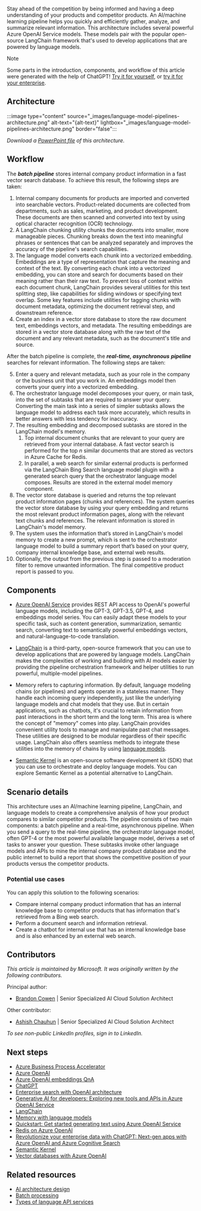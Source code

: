 Stay ahead of the competition by being informed and having a deep understanding of your products and competitor products. An AI/machine learning pipeline helps you quickly and efficiently gather, analyze, and summarize relevant information. This architecture includes several powerful Azure OpenAI Service models. These models pair with the popular open-source LangChain framework that's used to develop applications that are powered by language models.

> [!NOTE]
> Some parts in the introduction, components, and workflow of this article were generated with the help of ChatGPT! [Try it for yourself](https://chat.openai.com), or [try it for your enterprise](/azure/cognitive-services/openai/quickstart?pivots=programming-language-studio&tabs=command-line).

## Architecture

:::image type="content" source="_images/language-model-pipelines-architecture.png" alt-text="{alt-text}" lightbox="_images/language-model-pipelines-architecture.png" border="false":::

*Download a [PowerPoint file](https://arch-center.azureedge.net/language-model-pipelines-architecture.pptx) of this architecture.*

## Workflow

The ***batch pipeline*** stores internal company product information in a fast vector search database. To achieve this result, the following steps are taken:

1. Internal company documents for products are imported and converted into searchable vectors. Product-related documents are collected from departments, such as sales, marketing, and product development. These documents are then scanned and converted into text by using optical character recognition (OCR) technology.
1. A LangChain chunking utility chunks the documents into smaller, more manageable pieces. Chunking breaks down the text into meaningful phrases or sentences that can be analyzed separately and improves the accuracy of the pipeline's search capabilities.
1. The language model converts each chunk into a vectorized embedding. Embeddings are a type of representation that capture the meaning and context of the text. By converting each chunk into a vectorized embedding, you can store and search for documents based on their meaning rather than their raw text. To prevent loss of context within each document chunk, LangChain provides several utilities for this text splitting step, like capabilities for sliding windows or specifying text overlap. Some key features include utilities for tagging chunks with document metadata, optimizing the document retrieval step, and downstream reference.
1. Create an index in a vector store database to store the raw document text, embeddings vectors, and metadata. The resulting embeddings are stored in a vector store database along with the raw text of the document and any relevant metadata, such as the document's title and source.

After the batch pipeline is complete, the ***real-time, asynchronous*** ***pipeline*** searches for relevant information. The following steps are taken:

5. Enter a query and relevant metadata, such as your role in the company or the business unit that you work in. An embeddings model then converts your query into a vectorized embedding.
6. The orchestrator language model decomposes your query, or main task, into the set of subtasks that are required to answer your query. Converting the main task into a series of simpler subtasks allows the language model to address each task more accurately, which results in better answers with less tendency for inaccuracy.
7. The resulting embedding and decomposed subtasks are stored in the LangChain model's memory.
   1. Top internal document chunks that are relevant to your query are retrieved from your internal database. A fast vector search is performed for the top *n* similar documents that are stored as vectors in Azure Cache for Redis.
   1. In parallel, a web search for similar external products is performed via the LangChain Bing Search language model plugin with a generated search query that the orchestrator language model composes. Results are stored in the external model memory component.
8. The vector store database is queried and returns the top relevant product information pages (chunks and references). The system queries the vector store database by using your query embedding and returns the most relevant product information pages, along with the relevant text chunks and references. The relevant information is stored in LangChain's model memory.
9. The system uses the information that’s stored in LangChain's model memory to create a new prompt, which is sent to the orchestrator language model to build a summary report that’s based on your query, company internal knowledge base, and external web results.
10. Optionally, the output from the previous step is passed to a moderation filter to remove unwanted information. The final competitive product report is passed to you.

## Components

- [Azure OpenAI Service](https://azure.microsoft.com/products/cognitive-services/openai-service) provides REST API access to OpenAI's powerful language models, including the GPT-3, GPT-3.5, GPT-4, and embeddings model series. You can easily adapt these models to your specific task, such as content generation, summarization, semantic search, converting text to semantically powerful embeddings vectors, and natural-language-to-code translation.

- [LangChain](https://python.langchain.com/en/latest/index.html) is a third-party, open-source framework that you can use to develop applications that are powered by language models. LangChain makes the complexities of working and building with AI models easier by providing the pipeline orchestration framework and helper utilities to run powerful, multiple-model pipelines.

- Memory refers to capturing information. By default, language modeling chains (or pipelines) and agents operate in a stateless manner. They handle each incoming query independently, just like the underlying language models and chat models that they use. But in certain applications, such as chatbots, it's crucial to retain information from past interactions in the short term and the long term. This area is where the concept of "memory" comes into play. LangChain provides convenient utility tools to manage and manipulate past chat messages. These utilities are designed to be modular regardless of their specific usage. LangChain also offers seamless methods to integrate these utilities into the memory of chains by using [language models](https://python.langchain.com/docs/modules/memory/how_to/adding_memory).

- [Semantic Kernel](/semantic-kernel) is an open-source software development kit (SDK) that you can use to orchestrate and deploy language models. You can explore Semantic Kernel as a potential alternative to LangChain.

## Scenario details

This architecture uses an AI/machine learning pipeline, LangChain, and language models to create a comprehensive analysis of how your product compares to similar competitor products. The pipeline consists of two main components: a batch pipeline and a real-time, asynchronous pipeline. When you send a query to the real-time pipeline, the orchestrator language model, often GPT-4 or the most powerful available language model, derives a set of tasks to answer your question. These subtasks invoke other language models and APIs to mine the internal company product database and the public internet to build a report that shows the competitive position of your products versus the competitor products.

### Potential use cases

You can apply this solution to the following scenarios:

- Compare internal company product information that has an internal knowledge base to competitor products that has information that's retrieved from a Bing web search.
- Perform a document search and information retrieval.
- Create a chatbot for internal use that has an internal knowledge base and is also enhanced by an external web search.

## Contributors

*This article is maintained by Microsoft. It was originally written by the following contributors.*

Principal author:

- [Brandon Cowen](https://www.linkedin.com/in/brandon-cowen-1658211b) | Senior Specialized AI Cloud Solution Architect

Other contributor:

- [Ashish Chauhun](https://www.linkedin.com/in/a69171115) | Senior Specialized AI Cloud Solution Architect

*To see non-public LinkedIn profiles, sign in to LinkedIn.*

## Next steps

- [Azure Business Process Accelerator](https://github.com/Azure/business-process-automation)
- [Azure OpenAI](/azure/cognitive-services/openai)
- [Azure OpenAI embeddings QnA](https://github.com/ruoccofabrizio/azure-open-ai-embeddings-qna)
- [ChatGPT](https://chat.openai.com)
- [Enterprise search with OpenAI architecture](https://github.com/MSUSAzureAccelerators/Knowledge-Mining-with-OpenAI)
- [Generative AI for developers: Exploring new tools and APIs in Azure OpenAI Service](https://techcommunity.microsoft.com/t5/ai-cognitive-services-blog/generative-ai-for-developers-exploring-new-tools-and-apis-in/ba-p/3817003)
- [LangChain](https://python.langchain.com/en/latest/index.html)
- [Memory with language models](https://python.langchain.com/docs/modules/memory/how_to/adding_memory)
- [Quickstart: Get started generating text using Azure OpenAI Service](/azure/cognitive-services/openai/quickstart?pivots=programming-language-studio&tabs=command-line)
- [Redis on Azure OpenAI](https://github.com/openai/openai-cookbook/tree/main/examples/vector_databases/redis)
- [Revolutionize your enterprise data with ChatGPT: Next-gen apps with Azure OpenAI and Azure Cognitive Search](https://techcommunity.microsoft.com/t5/ai-applied-ai-blog/revolutionize-your-enterprise-data-with-chatgpt-next-gen-apps-w/ba-p/3762087)
- [Semantic Kernel](/semantic-kernel/overview)
- [Vector databases with Azure OpenAI](https://github.com/openai/openai-cookbook/tree/main/examples/vector_databases)

## Related resources

- [AI architecture design](/azure/architecture/data-guide/big-data/ai-overview)
- [Batch processing](/azure/architecture/data-guide/big-data/batch-processing)
- [Types of language API services](/azure/architecture/data-guide/cognitive-services/language-api)
